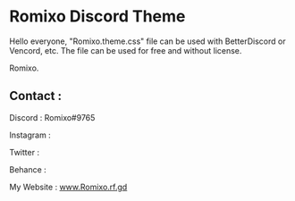 # Romixo Discord Theme

Hello everyone,
"Romixo.theme.css" file can be used with BetterDiscord or Vencord, etc.
The file can be used for free and without license.

Romixo.

## Contact :

Discord : Romixo#9765

Instagram :

Twitter :

Behance :

My Website : www.Romixo.rf.gd
